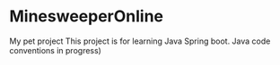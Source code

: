 # MinesweeperOnline
My pet project
This project is for learning Java Spring boot.
Java code conventions in progress)
